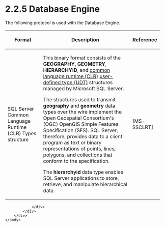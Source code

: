 <html dir="LTR" xmlns:mshelp="http://msdn.microsoft.com/mshelp" xmlns:ddue="http://ddue.schemas.microsoft.com/authoring/2003/5" xmlns:xlink="http://www.w3.org/1999/xlink" xmlns:tool="http://www.microsoft.com/tooltip">
    <head>
        <meta http-equiv="Content-Type" content="text/html; CHARSET=utf-8"></meta>
        <meta name="save" content="history"></meta>
        <title>2.2.5 Database Engine</title>
        <xml>
            <mshelp:toctitle title="2.2.5 Database Engine"></mshelp:toctitle>
            <mshelp:rltitle title="[MS-SSSO]: Database Engine"></mshelp:rltitle>
            <mshelp:keyword index="A" term="8447f643-a215-4e4d-bf12-32137eb1ee83"></mshelp:keyword>
            <mshelp:attr name="DCSext.ContentType" value="open specification"></mshelp:attr>
            <mshelp:attr name="AssetID" value="8447f643-a215-4e4d-bf12-32137eb1ee83"></mshelp:attr>
            <mshelp:attr name="TopicType" value="kbRef"></mshelp:attr>
            <mshelp:attr name="DCSext.Title" value="[MS-SSSO]: Database Engine" />
        </xml>
    </head>
    <body>
        <div id="header">
            <h1 class="heading">2.2.5 Database Engine</h1>
        </div>
        <div id="mainSection">
            <div id="mainBody">
                <div id="allHistory" class="saveHistory"></div>
                <div id="sectionSection0" class="section" name="collapseableSection">
                    

<p>The following protocol is used with the Database Engine.</p>

<table>
 <thead>
  <tr>
   <th>
   <p>Format</p>
   </th>
   <th>
   <p>Description</p>
   </th>
   <th>
   <p>Reference</p>
   </th>
  </tr>
 </thead>
 <tr>
  <td>
  <p>SQL Server Common Language Runtime (CLR) Types
  structure</p>
  </td>
  <td>
  <p>This binary format consists of the <b>GEOGRAPHY</b>, <b>GEOMETRY</b>,
  <b>HIERARCHYID</b>, and <a href="20049766-3c6e-4f20-a20e-64785e88f6f2.md#gt_854253ea-e95f-40bb-9e99-cf5b1298db20">common
  language runtime (CLR)</a> <a href="20049766-3c6e-4f20-a20e-64785e88f6f2.md#gt_10a36f2b-2a1d-4d7f-b57d-261afca73727">user-defined
  type (UDT)</a> structures managed by Microsoft SQL Server.</p>
  <p>The structures used to transmit <b>geography</b> and <b>geometry</b>
  data types over the wire implement the Open Geospatial Consortium's (OGC)
  OpenGIS Simple Features Specification (SFS). SQL Server, therefore, provides
  data to a client program as text or binary representations of points, lines,
  polygons, and collections that conform to the specification.</p>
  <p>The <b>hierarchyid</b> data type enables SQL Server
  applications to store, retrieve, and manipulate hierarchical data.</p>
  </td>
  <td>
  <p><mshelp:link keywords="77460aa9-8c2f-4449-a65e-1d649ebd77fa" tabindex="0">[MS-SSCLRT]</mshelp:link></p>
  </td>
 </tr>
</table>

<p> </p>


                </div>
            </div>
        </div>
    </body>
</html>